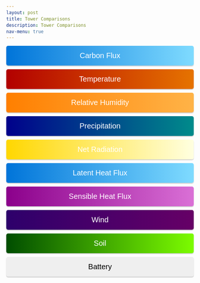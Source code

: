```yaml
---
layout: post
title: Tower Comparisons
description: Tower Comparisons
nav-menu: true 
---
```

 
  <script>
  window.onload = function() {
    var coll = document.getElementsByClassName("collapsible");
    var i;
    
    for (i = 0; i < coll.length; i++) {
      coll[i].addEventListener("click", function() {
        this.classList.toggle("active");
        var content = this.nextElementSibling;
        if (content.style.display === "block") {
          content.style.display = "none";
        } else {
          content.style.display = "block";
        }
      });
    }
  }
</script> 
  
  <script>
  function imgError(image) {
    image.onerror = "";
    image.outerHTML = '<img src="../../images/cat_attempt.png" alt="Cat 404" style="width: 200px; display: block; margin: auto;"><div>Sorry, not available! This means we don\'t have data for today yet, or the values are all NA!</div>';
    return true;
  }
</script>
  
  <style>
  .collapsible {
    text-align: center;
    padding: 15px;
    border: none;
    font-size: 20px;
    cursor: pointer;
    transition: background-color 0.5s, color 0.5s, border-color 0.5s;
    width: 100%;
    display: block;
    margin: 0 auto;
    margin-bottom: 10px;
    line-height: normal;
    border-radius: 5px; /* Rounded corners */
      box-shadow: 0px 2px 2px rgba(0, 0, 0, 0.2); /* Shadow for 3D effect */
  }

    .flex-container {
  display: flex;
  flex-wrap: nowrap;
  justify-content: space-between;
  align-items: flex-start;
}

.flex-item {
  flex: 1;
  margin: 10px;
  text-align: center;
}

.vertical-divider {
  width: 2px;
  background-color: darkgrey;
  height: 100%;
  margin: 0 10px;
}



.collapsible.relativehum {
  background: linear-gradient(to right, #FF7F00, #FFB347);
  color: white;
}

.collapsible.precip {
  background: linear-gradient(to right, #00008b, #008b8b);
  color: white;
}

.collapsible.radiation {
  background: linear-gradient(to right, #FFD700, #FFFFE0);
  color: white;
}

.collapsible.temperature {
  background: linear-gradient(to right, #b20000, #e67300); /* Darker gradient background */
                              color: white;
}


.collapsible.soil {
  background: linear-gradient(to right, #004d00, #7cfc00); /* Darker gradient background */
                              color: white;
}

.collapsible.wind {
  background: linear-gradient(to right, #2d006b, #660066); /* Darker gradient background */
                              color: white;
}
.collapsible.carbonflux {
  background: linear-gradient(to right, #0074D9, #7FDBFF); /* Gradient background from blue to light blue */
  color: white;
}


.collapsible.sensible {
  background: linear-gradient(to right, #8B008B, #DA70D6); /* Gradient background from dark purple to light purple */
  color: white;
}

.collapsible.latent {
  background: linear-gradient(to right, #0074D9, #7FDBFF); /* Gradient background from dark blue to light blue */
  color: white;
}







.content {
  display: none;
  margin: auto;
  width: 95%;
}

.collapsibleContainer {
  text-align: center;
}

.flex-container {
  display: flex;
  flex-wrap: wrap;
  justify-content: space-around;
}

.flex-container > div {
  width: 24%;
  text-align: center;
  margin-bottom: 20px;
}

.flex-container img {
  max-width: 100%;
  height: auto;
}

.flex-container img:hover {
  transform: scale(1.5);
}

.flex-container a {
  text-decoration: none;  /* Removes underline from anchor tags */
}

.flex-container a:hover {
  text-decoration: none;  /* Removes underline from anchor tags even on hover */
}
</style>

  <!-- This is an HTML comment, it won't appear on the page -->
<!-- Start site objects and things here: -->


<!-- Start Carbon Flux section: -->
<div class="collapsibleContainer">
<button class="collapsible carbonflux">Carbon Flux</button>
<div class="content">

<!-- Start CO2_li_wpl_H_li: -->
<h2>Carbon Flux (CO2_li_wpl_H_li)</h2>

<div class="flex-container">

  <!-- Fluxtower 1_2 Plots -->
  <div>
    <h4>Flux Towers 1 & 2 - Yesterday</h4>
    <a href="fluxtower1_2/daily_plots/fluxtower1_2_CO2_li_wpl_H_li_yesterday.png" target="_blank">
      <img src="fluxtower1_2/daily_plots/fluxtower1_2_CO2_li_wpl_H_li_yesterday.png" alt="Fluxtower1_2 - CO2_li_wpl_H_li yesterday" onerror="imgError(this);">
    </a>
  </div>

  <div>
    <h4>Flux Towers 1 & 2 - Today</h4>
    <a href="fluxtower1_2/daily_plots/fluxtower1_2_CO2_li_wpl_H_li_today.png" target="_blank">
      <img src="fluxtower1_2/daily_plots/fluxtower1_2_CO2_li_wpl_H_li_today.png" alt="Fluxtower1_2 - CO2_li_wpl_H_li today" onerror="imgError(this);">
    </a>
  </div>

  <div style="width: 2px; background-color: darkgrey; height: 100%; margin: 0 10px;"></div>
  
  <div class="vertical-divider"></div>
  <!-- Fluxtower 3_4 Plots -->
  <div>
    <h4>Flux Towers 3 & 4 - Yesterday</h4>
    <a href="fluxtower3_4/daily_plots/fluxtower3_4_CO2_li_wpl_H_li_yesterday.png" target="_blank">
      <img src="fluxtower3_4/daily_plots/fluxtower3_4_CO2_li_wpl_H_li_yesterday.png" alt="Fluxtower3_4 - CO2_li_wpl_H_li yesterday" onerror="imgError(this);">
    </a>
  </div>

  <div>
    <h4>Flux Towers 3 & 4 - Today</h4>
    <a href="fluxtower3_4/daily_plots/fluxtower3_4_CO2_li_wpl_H_li_today.png" target="_blank">
      <img src="fluxtower3_4/daily_plots/fluxtower3_4_CO2_li_wpl_H_li_today.png" alt="Fluxtower3_4 - CO2_li_wpl_H_li today" onerror="imgError(this);">
    </a>
  </div>

</div>

<!-- end CO2_li_wpl_H_li: -->
            

</div> <!-- This is the closing tag for content div under Carbon Flux -->
</div> <!-- This is the closing tag for collapsibleContainer div under Carbon Flux -->
<!-- END Carbon Flux section: -->



<!-- Start Temperature section: -->
<div class="collapsibleContainer">
<button class="collapsible temperature">Temperature</button>
<div class="content">

<!-- Start T_tmpr_rh_mean: -->
<h2>Air Temperature (T_tmpr_rh_mean)</h2>

<div class="flex-container">

  <!-- Fluxtower 1_2 Plots -->
  <div>
    <h4>Flux Towers 1 & 2 - Yesterday</h4>
    <a href="fluxtower1_2/daily_plots/fluxtower1_2_T_tmpr_rh_mean_yesterday.png" target="_blank">
      <img src="fluxtower1_2/daily_plots/fluxtower1_2_T_tmpr_rh_mean_yesterday.png" alt="Fluxtower1_2 - T_tmpr_rh_mean yesterday" onerror="imgError(this);">
    </a>
  </div>

  <div>
    <h4>Flux Towers 1 & 2 - Today</h4>
    <a href="fluxtower1_2/daily_plots/fluxtower1_2_T_tmpr_rh_mean_today.png" target="_blank">
      <img src="fluxtower1_2/daily_plots/fluxtower1_2_T_tmpr_rh_mean_today.png" alt="Fluxtower1_2 - T_tmpr_rh_mean today" onerror="imgError(this);">
    </a>
  </div>

  <div style="width: 2px; background-color: darkgrey; height: 100%; margin: 0 10px;"></div>

  <!-- Fluxtower 3_4 Plots -->
  <div>
    <h4>Flux Towers 3 & 4 - Yesterday</h4>
    <a href="fluxtower3_4/daily_plots/fluxtower3_4_T_tmpr_rh_mean_yesterday.png" target="_blank">
      <img src="fluxtower3_4/daily_plots/fluxtower3_4_T_tmpr_rh_mean_yesterday.png" alt="Fluxtower3_4 - T_tmpr_rh_mean yesterday" onerror="imgError(this);">
    </a>
  </div>

  <div>
    <h4>Flux Towers 3 & 4 - Today</h4>
    <a href="fluxtower3_4/daily_plots/fluxtower3_4_T_tmpr_rh_mean_today.png" target="_blank">
      <img src="fluxtower3_4/daily_plots/fluxtower3_4_T_tmpr_rh_mean_today.png" alt="Fluxtower3_4 - T_tmpr_rh_mean today" onerror="imgError(this);">
    </a>
  </div>

</div>

<!-- end T_tmpr_rh_mean: -->
            
<!-- Start Ts_Avg: -->
<h2>Average Ts (Ts_Avg)</h2>

<div class="flex-container">

  <!-- Fluxtower 1_2 Plots -->
  <div>
    <h4>Flux Towers 1 & 2 - Yesterday</h4>
    <a href="fluxtower1_2/daily_plots/fluxtower1_2_Ts_Avg_yesterday.png" target="_blank">
      <img src="fluxtower1_2/daily_plots/fluxtower1_2_Ts_Avg_yesterday.png" alt="Fluxtower1_2 - Ts_Avg yesterday" onerror="imgError(this);">
    </a>
  </div>

  <div>
    <h4>Flux Towers 1 & 2 - Today</h4>
    <a href="fluxtower1_2/daily_plots/fluxtower1_2_Ts_Avg_today.png" target="_blank">
      <img src="fluxtower1_2/daily_plots/fluxtower1_2_Ts_Avg_today.png" alt="Fluxtower1_2 - Ts_Avg today" onerror="imgError(this);">
    </a>
  </div>

  <div style="width: 2px; background-color: darkgrey; height: 100%; margin: 0 10px;"></div>

  <!-- Fluxtower 3_4 Plots -->
  <div>
    <h4>Flux Towers 3 & 4 - Yesterday</h4>
    <a href="fluxtower3_4/daily_plots/fluxtower3_4_Ts_Avg_yesterday.png" target="_blank">
      <img src="fluxtower3_4/daily_plots/fluxtower3_4_Ts_Avg_yesterday.png" alt="Fluxtower3_4 - Ts_Avg yesterday" onerror="imgError(this);">
    </a>
  </div>

  <div>
    <h4>Flux Towers 3 & 4 - Today</h4>
    <a href="fluxtower3_4/daily_plots/fluxtower3_4_Ts_Avg_today.png" target="_blank">
      <img src="fluxtower3_4/daily_plots/fluxtower3_4_Ts_Avg_today.png" alt="Fluxtower3_4 - Ts_Avg today" onerror="imgError(this);">
    </a>
  </div>

</div>

<!-- end Ts_Avg: -->

</div> <!-- This is the closing tag for content div under Temperature -->
</div> <!-- This is the closing tag for collapsibleContainer div under Temperature -->
<!-- END Temperature section: -->







<!-- Start Relative Humidity section: -->
<div class="collapsibleContainer">
<button class="collapsible relativehum">Relative Humidity</button>
<div class="content">

<!-- Start RH_tmpr_rh_mean: -->
<h2>Relative Humidity (RH_tmpr_rh_mean)</h2>

<div class="flex-container">

  <!-- Fluxtower 1_2 Plots -->
  <div>
    <h4>Flux Towers 1 & 2 - Yesterday</h4>
    <a href="fluxtower1_2/daily_plots/fluxtower1_2_RH_tmpr_rh_mean_yesterday.png" target="_blank">
      <img src="fluxtower1_2/daily_plots/fluxtower1_2_RH_tmpr_rh_mean_yesterday.png" alt="Fluxtower1_2 - RH_tmpr_rh_mean yesterday" onerror="imgError(this);">
    </a>
  </div>

  <div>
    <h4>Flux Towers 1 & 2 - Today</h4>
    <a href="fluxtower1_2/daily_plots/fluxtower1_2_RH_tmpr_rh_mean_today.png" target="_blank">
      <img src="fluxtower1_2/daily_plots/fluxtower1_2_RH_tmpr_rh_mean_today.png" alt="Fluxtower1_2 - RH_tmpr_rh_mean today" onerror="imgError(this);">
    </a>
  </div>

  <div style="width: 2px; background-color: darkgrey; height: 100%; margin: 0 10px;"></div>

  <!-- Fluxtower 3_4 Plots -->
  <div>
    <h4>Flux Towers 3 & 4 - Yesterday</h4>
    <a href="fluxtower3_4/daily_plots/fluxtower3_4_RH_tmpr_rh_mean_yesterday.png" target="_blank">
      <img src="fluxtower3_4/daily_plots/fluxtower3_4_RH_tmpr_rh_mean_yesterday.png" alt="Fluxtower3_4 - RH_tmpr_rh_mean yesterday" onerror="imgError(this);">
    </a>
  </div>

  <div>
    <h4>Flux Towers 3 & 4 - Today</h4>
    <a href="fluxtower3_4/daily_plots/fluxtower3_4_RH_tmpr_rh_mean_today.png" target="_blank">
      <img src="fluxtower3_4/daily_plots/fluxtower3_4_RH_tmpr_rh_mean_today.png" alt="Fluxtower3_4 - RH_tmpr_rh_mean today" onerror="imgError(this);">
    </a>
  </div>

</div>

<!-- end RH_tmpr_rh_mean: -->
            

</div> <!-- This is the closing tag for content div under Relative Humidity -->
</div> <!-- This is the closing tag for collapsibleContainer div under Relative Humidity -->
<!-- END Relative Humidity section: -->




<!-- Start Precipitation section: -->
<div class="collapsibleContainer">
<button class="collapsible precip">Precipitation</button>
<div class="content">

<!-- Start precip_Tot: -->
<h2>Precipitation (precip_Tot)</h2>

<div class="flex-container">

  <!-- Fluxtower 1_2 Plots -->
  <div>
    <h4>Flux Towers 1 & 2 - Yesterday</h4>
    <a href="fluxtower1_2/daily_plots/fluxtower1_2_precip_Tot_yesterday.png" target="_blank">
      <img src="fluxtower1_2/daily_plots/fluxtower1_2_precip_Tot_yesterday.png" alt="Fluxtower1_2 - precip_Tot yesterday" onerror="imgError(this);">
    </a>
  </div>

  <div>
    <h4>Flux Towers 1 & 2 - Today</h4>
    <a href="fluxtower1_2/daily_plots/fluxtower1_2_precip_Tot_today.png" target="_blank">
      <img src="fluxtower1_2/daily_plots/fluxtower1_2_precip_Tot_today.png" alt="Fluxtower1_2 - precip_Tot today" onerror="imgError(this);">
    </a>
  </div>

  <div style="width: 2px; background-color: darkgrey; height: 100%; margin: 0 10px;"></div>

  <!-- Fluxtower 3_4 Plots -->
  <div>
    <h4>Flux Towers 3 & 4 - Yesterday</h4>
    <a href="fluxtower3_4/daily_plots/fluxtower3_4_precip_Tot_yesterday.png" target="_blank">
      <img src="fluxtower3_4/daily_plots/fluxtower3_4_precip_Tot_yesterday.png" alt="Fluxtower3_4 - precip_Tot yesterday" onerror="imgError(this);">
    </a>
  </div>

  <div>
    <h4>Flux Towers 3 & 4 - Today</h4>
    <a href="fluxtower3_4/daily_plots/fluxtower3_4_precip_Tot_today.png" target="_blank">
      <img src="fluxtower3_4/daily_plots/fluxtower3_4_precip_Tot_today.png" alt="Fluxtower3_4 - precip_Tot today" onerror="imgError(this);">
    </a>
  </div>

</div>

<!-- end precip_Tot: -->
            

</div> <!-- This is the closing tag for content div under Precipitation -->
</div> <!-- This is the closing tag for collapsibleContainer div under Precipitation -->
<!-- END Precipitation section: -->
 
 
 
<!-- Start Net Radiation section: -->
<div class="collapsibleContainer">
<button class="collapsible radiation">Net Radiation</button>
<div class="content">

<!-- Start albedo_Avg: -->
<h2>Average Albedo (albedo_Avg)</h2>

<div class="flex-container">

  <!-- Fluxtower 1_2 Plots -->
  <div>
    <h4>Flux Towers 1 & 2 - Yesterday</h4>
    <a href="fluxtower1_2/daily_plots/fluxtower1_2_albedo_Avg_yesterday.png" target="_blank">
      <img src="fluxtower1_2/daily_plots/fluxtower1_2_albedo_Avg_yesterday.png" alt="Fluxtower1_2 - albedo_Avg yesterday" onerror="imgError(this);">
    </a>
  </div>

  <div>
    <h4>Flux Towers 1 & 2 - Today</h4>
    <a href="fluxtower1_2/daily_plots/fluxtower1_2_albedo_Avg_today.png" target="_blank">
      <img src="fluxtower1_2/daily_plots/fluxtower1_2_albedo_Avg_today.png" alt="Fluxtower1_2 - albedo_Avg today" onerror="imgError(this);">
    </a>
  </div>

  <div style="width: 2px; background-color: darkgrey; height: 100%; margin: 0 10px;"></div>

  <!-- Fluxtower 3_4 Plots -->
  <div>
    <h4>Flux Towers 3 & 4 - Yesterday</h4>
    <a href="fluxtower3_4/daily_plots/fluxtower3_4_albedo_Avg_yesterday.png" target="_blank">
      <img src="fluxtower3_4/daily_plots/fluxtower3_4_albedo_Avg_yesterday.png" alt="Fluxtower3_4 - albedo_Avg yesterday" onerror="imgError(this);">
    </a>
  </div>

  <div>
    <h4>Flux Towers 3 & 4 - Today</h4>
    <a href="fluxtower3_4/daily_plots/fluxtower3_4_albedo_Avg_today.png" target="_blank">
      <img src="fluxtower3_4/daily_plots/fluxtower3_4_albedo_Avg_today.png" alt="Fluxtower3_4 - albedo_Avg today" onerror="imgError(this);">
    </a>
  </div>

</div>

<!-- end albedo_Avg: -->


<!-- Start Rn_Avg: -->
<h2>Average Net Radiation (Rn_Avg)</h2>

<div class="flex-container">

  <!-- Fluxtower 1_2 Plots -->
  <div>
    <h4>Flux Towers 1 & 2 - Yesterday</h4>
    <a href="fluxtower1_2/daily_plots/fluxtower1_2_Rn_Avg_yesterday.png" target="_blank">
      <img src="fluxtower1_2/daily_plots/fluxtower1_2_Rn_Avg_yesterday.png" alt="Fluxtower1_2 - Rn_Avg yesterday" onerror="imgError(this);">
    </a>
  </div>

  <div>
    <h4>Flux Towers 1 & 2 - Today</h4>
    <a href="fluxtower1_2/daily_plots/fluxtower1_2_Rn_Avg_today.png" target="_blank">
      <img src="fluxtower1_2/daily_plots/fluxtower1_2_Rn_Avg_today.png" alt="Fluxtower1_2 - Rn_Avg today" onerror="imgError(this);">
    </a>
  </div>

  <div style="width: 2px; background-color: darkgrey; height: 100%; margin: 0 10px;"></div>

  <!-- Fluxtower 3_4 Plots -->
  <div>
    <h4>Flux Towers 3 & 4 - Yesterday</h4>
    <a href="fluxtower3_4/daily_plots/fluxtower3_4_Rn_Avg_yesterday.png" target="_blank">
      <img src="fluxtower3_4/daily_plots/fluxtower3_4_Rn_Avg_yesterday.png" alt="Fluxtower3_4 - Rn_Avg yesterday" onerror="imgError(this);">
    </a>
  </div>

  <div>
    <h4>Flux Towers 3 & 4 - Today</h4>
    <a href="fluxtower3_4/daily_plots/fluxtower3_4_Rn_Avg_today.png" target="_blank">
      <img src="fluxtower3_4/daily_plots/fluxtower3_4_Rn_Avg_today.png" alt="Fluxtower3_4 - Rn_Avg today" onerror="imgError(this);">
    </a>
  </div>

</div>

<!-- end Rn_Avg: -->



<!-- Start par_Avg: -->
<h2>Average PAR (par_Avg)</h2>

<div class="flex-container">

  <!-- Fluxtower 1_2 Plots -->
  <div>
    <h4>Flux Towers 1 & 2 - Yesterday</h4>
    <a href="fluxtower1_2/daily_plots/fluxtower1_2_par_Avg_yesterday.png" target="_blank">
      <img src="fluxtower1_2/daily_plots/fluxtower1_2_par_Avg_yesterday.png" alt="Fluxtower1_2 - par_Avg yesterday" onerror="imgError(this);">
    </a>
  </div>

  <div>
    <h4>Flux Towers 1 & 2 - Today</h4>
    <a href="fluxtower1_2/daily_plots/fluxtower1_2_par_Avg_today.png" target="_blank">
      <img src="fluxtower1_2/daily_plots/fluxtower1_2_par_Avg_today.png" alt="Fluxtower1_2 - par_Avg today" onerror="imgError(this);">
    </a>
  </div>

  <div style="width: 2px; background-color: darkgrey; height: 100%; margin: 0 10px;"></div>

  <!-- Fluxtower 3_4 Plots -->
  <div>
    <h4>Flux Towers 3 & 4 - Yesterday</h4>
    <a href="fluxtower3_4/daily_plots/fluxtower3_4_par_Avg_yesterday.png" target="_blank">
      <img src="fluxtower3_4/daily_plots/fluxtower3_4_par_Avg_yesterday.png" alt="Fluxtower3_4 - par_Avg yesterday" onerror="imgError(this);">
    </a>
  </div>

  <div>
    <h4>Flux Towers 3 & 4 - Today</h4>
    <a href="fluxtower3_4/daily_plots/fluxtower3_4_par_Avg_today.png" target="_blank">
      <img src="fluxtower3_4/daily_plots/fluxtower3_4_par_Avg_today.png" alt="Fluxtower3_4 - par_Avg today" onerror="imgError(this);">
    </a>
  </div>

</div>

<!-- end par_Avg: -->


<!-- Start Rl_incoming_Avg: -->
<h2>Average Incoming Rl (Rl_incoming_Avg)</h2>

<div class="flex-container">

  <!-- Fluxtower 1_2 Plots -->
  <div>
    <h4>Flux Towers 1 & 2 - Yesterday</h4>
    <a href="fluxtower1_2/daily_plots/fluxtower1_2_Rl_incoming_Avg_yesterday.png" target="_blank">
      <img src="fluxtower1_2/daily_plots/fluxtower1_2_Rl_incoming_Avg_yesterday.png" alt="Fluxtower1_2 - Rl_incoming_Avg yesterday" onerror="imgError(this);">
    </a>
  </div>

  <div>
    <h4>Flux Towers 1 & 2 - Today</h4>
    <a href="fluxtower1_2/daily_plots/fluxtower1_2_Rl_incoming_Avg_today.png" target="_blank">
      <img src="fluxtower1_2/daily_plots/fluxtower1_2_Rl_incoming_Avg_today.png" alt="Fluxtower1_2 - Rl_incoming_Avg today" onerror="imgError(this);">
    </a>
  </div>

  <div style="width: 2px; background-color: darkgrey; height: 100%; margin: 0 10px;"></div>

  <!-- Fluxtower 3_4 Plots -->
  <div>
    <h4>Flux Towers 3 & 4 - Yesterday</h4>
    <a href="fluxtower3_4/daily_plots/fluxtower3_4_Rl_incoming_Avg_yesterday.png" target="_blank">
      <img src="fluxtower3_4/daily_plots/fluxtower3_4_Rl_incoming_Avg_yesterday.png" alt="Fluxtower3_4 - Rl_incoming_Avg yesterday" onerror="imgError(this);">
    </a>
  </div>

  <div>
    <h4>Flux Towers 3 & 4 - Today</h4>
    <a href="fluxtower3_4/daily_plots/fluxtower3_4_Rl_incoming_Avg_today.png" target="_blank">
      <img src="fluxtower3_4/daily_plots/fluxtower3_4_Rl_incoming_Avg_today.png" alt="Fluxtower3_4 - Rl_incoming_Avg today" onerror="imgError(this);">
    </a>
  </div>

</div>

<!-- end Rl_incoming_Avg: -->
            



<!-- Start Rl_outgoing_Avg: -->
<h2>Average Outgoing Rl (Rl_outgoing_Avg)</h2>

<div class="flex-container">

  <!-- Fluxtower 1_2 Plots -->
  <div>
    <h4>Flux Towers 1 & 2 - Yesterday</h4>
    <a href="fluxtower1_2/daily_plots/fluxtower1_2_Rl_outgoing_Avg_yesterday.png" target="_blank">
      <img src="fluxtower1_2/daily_plots/fluxtower1_2_Rl_outgoing_Avg_yesterday.png" alt="Fluxtower1_2 - Rl_outgoing_Avg yesterday" onerror="imgError(this);">
    </a>
  </div>

  <div>
    <h4>Flux Towers 1 & 2 - Today</h4>
    <a href="fluxtower1_2/daily_plots/fluxtower1_2_Rl_outgoing_Avg_today.png" target="_blank">
      <img src="fluxtower1_2/daily_plots/fluxtower1_2_Rl_outgoing_Avg_today.png" alt="Fluxtower1_2 - Rl_outgoing_Avg today" onerror="imgError(this);">
    </a>
  </div>

  <div style="width: 2px; background-color: darkgrey; height: 100%; margin: 0 10px;"></div>

  <!-- Fluxtower 3_4 Plots -->
  <div>
    <h4>Flux Towers 3 & 4 - Yesterday</h4>
    <a href="fluxtower3_4/daily_plots/fluxtower3_4_Rl_outgoing_Avg_yesterday.png" target="_blank">
      <img src="fluxtower3_4/daily_plots/fluxtower3_4_Rl_outgoing_Avg_yesterday.png" alt="Fluxtower3_4 - Rl_outgoing_Avg yesterday" onerror="imgError(this);">
    </a>
  </div>

  <div>
    <h4>Flux Towers 3 & 4 - Today</h4>
    <a href="fluxtower3_4/daily_plots/fluxtower3_4_Rl_outgoing_Avg_today.png" target="_blank">
      <img src="fluxtower3_4/daily_plots/fluxtower3_4_Rl_outgoing_Avg_today.png" alt="Fluxtower3_4 - Rl_outgoing_Avg today" onerror="imgError(this);">
    </a>
  </div>

</div>

<!-- end Rl_outgoing_Avg: -->


<!-- Start Rs_incoming_Avg: -->
<h2>Average Incoming Rs (Rs_incoming_Avg)</h2>

<div class="flex-container">

  <!-- Fluxtower 1_2 Plots -->
  <div>
    <h4>Flux Towers 1 & 2 - Yesterday</h4>
    <a href="fluxtower1_2/daily_plots/fluxtower1_2_Rs_incoming_Avg_yesterday.png" target="_blank">
      <img src="fluxtower1_2/daily_plots/fluxtower1_2_Rs_incoming_Avg_yesterday.png" alt="Fluxtower1_2 - Rs_incoming_Avg yesterday" onerror="imgError(this);">
    </a>
  </div>

  <div>
    <h4>Flux Towers 1 & 2 - Today</h4>
    <a href="fluxtower1_2/daily_plots/fluxtower1_2_Rs_incoming_Avg_today.png" target="_blank">
      <img src="fluxtower1_2/daily_plots/fluxtower1_2_Rs_incoming_Avg_today.png" alt="Fluxtower1_2 - Rs_incoming_Avg today" onerror="imgError(this);">
    </a>
  </div>

  <div style="width: 2px; background-color: darkgrey; height: 100%; margin: 0 10px;"></div>

  <!-- Fluxtower 3_4 Plots -->
  <div>
    <h4>Flux Towers 3 & 4 - Yesterday</h4>
    <a href="fluxtower3_4/daily_plots/fluxtower3_4_Rs_incoming_Avg_yesterday.png" target="_blank">
      <img src="fluxtower3_4/daily_plots/fluxtower3_4_Rs_incoming_Avg_yesterday.png" alt="Fluxtower3_4 - Rs_incoming_Avg yesterday" onerror="imgError(this);">
    </a>
  </div>

  <div>
    <h4>Flux Towers 3 & 4 - Today</h4>
    <a href="fluxtower3_4/daily_plots/fluxtower3_4_Rs_incoming_Avg_today.png" target="_blank">
      <img src="fluxtower3_4/daily_plots/fluxtower3_4_Rs_incoming_Avg_today.png" alt="Fluxtower3_4 - Rs_incoming_Avg today" onerror="imgError(this);">
    </a>
  </div>

</div>

<!-- end Rs_incoming_Avg: -->


<!-- Start Rs_outgoing_Avg: -->
<h2>Average Outgoing Rs (Rs_outgoing_Avg)</h2>

<div class="flex-container">

  <!-- Fluxtower 1_2 Plots -->
  <div>
    <h4>Flux Towers 1 & 2 - Yesterday</h4>
    <a href="fluxtower1_2/daily_plots/fluxtower1_2_Rs_outgoing_Avg_yesterday.png" target="_blank">
      <img src="fluxtower1_2/daily_plots/fluxtower1_2_Rs_outgoing_Avg_yesterday.png" alt="Fluxtower1_2 - Rs_outgoing_Avg yesterday" onerror="imgError(this);">
    </a>
  </div>

  <div>
    <h4>Flux Towers 1 & 2 - Today</h4>
    <a href="fluxtower1_2/daily_plots/fluxtower1_2_Rs_outgoing_Avg_today.png" target="_blank">
      <img src="fluxtower1_2/daily_plots/fluxtower1_2_Rs_outgoing_Avg_today.png" alt="Fluxtower1_2 - Rs_outgoing_Avg today" onerror="imgError(this);">
    </a>
  </div>

  <div style="width: 2px; background-color: darkgrey; height: 100%; margin: 0 10px;"></div>

  <!-- Fluxtower 3_4 Plots -->
  <div>
    <h4>Flux Towers 3 & 4 - Yesterday</h4>
    <a href="fluxtower3_4/daily_plots/fluxtower3_4_Rs_outgoing_Avg_yesterday.png" target="_blank">
      <img src="fluxtower3_4/daily_plots/fluxtower3_4_Rs_outgoing_Avg_yesterday.png" alt="Fluxtower3_4 - Rs_outgoing_Avg yesterday" onerror="imgError(this);">
    </a>
  </div>

  <div>
    <h4>Flux Towers 3 & 4 - Today</h4>
    <a href="fluxtower3_4/daily_plots/fluxtower3_4_Rs_outgoing_Avg_today.png" target="_blank">
      <img src="fluxtower3_4/daily_plots/fluxtower3_4_Rs_outgoing_Avg_today.png" alt="Fluxtower3_4 - Rs_outgoing_Avg today" onerror="imgError(this);">
    </a>
  </div>

</div>

<!-- end Rs_outgoing_Avg: -->
            
            

</div> <!-- This is the closing tag for content div under Net Radiation -->
</div> <!-- This is the closing tag for collapsibleContainer div under Net Radiation -->
<!-- END Net Radiation section: -->


<!-- Start Latent Heat Flux section: -->
<div class="collapsibleContainer">
<button class="collapsible latent">Latent Heat Flux</button>
<div class="content">

<!-- Start LE_li_irga: -->
<h2>Latent Heat Flux (LE_li_irga)</h2>

<div class="flex-container">

  <!-- Fluxtower 1_2 Plots -->
  <div>
    <h4>Flux Towers 1 & 2 - Yesterday</h4>
    <a href="fluxtower1_2/daily_plots/fluxtower1_2_LE_li_irga_yesterday.png" target="_blank">
      <img src="fluxtower1_2/daily_plots/fluxtower1_2_LE_li_irga_yesterday.png" alt="Fluxtower1_2 - LE_li_irga yesterday" onerror="imgError(this);">
    </a>
  </div>

  <div>
    <h4>Flux Towers 1 & 2 - Today</h4>
    <a href="fluxtower1_2/daily_plots/fluxtower1_2_LE_li_irga_today.png" target="_blank">
      <img src="fluxtower1_2/daily_plots/fluxtower1_2_LE_li_irga_today.png" alt="Fluxtower1_2 - LE_li_irga today" onerror="imgError(this);">
    </a>
  </div>

  <div style="width: 2px; background-color: darkgrey; height: 100%; margin: 0 10px;"></div>

  <!-- Fluxtower 3_4 Plots -->
  <div>
    <h4>Flux Towers 3 & 4 - Yesterday</h4>
    <a href="fluxtower3_4/daily_plots/fluxtower3_4_LE_li_irga_yesterday.png" target="_blank">
      <img src="fluxtower3_4/daily_plots/fluxtower3_4_LE_li_irga_yesterday.png" alt="Fluxtower3_4 - LE_li_irga yesterday" onerror="imgError(this);">
    </a>
  </div>

  <div>
    <h4>Flux Towers 3 & 4 - Today</h4>
    <a href="fluxtower3_4/daily_plots/fluxtower3_4_LE_li_irga_today.png" target="_blank">
      <img src="fluxtower3_4/daily_plots/fluxtower3_4_LE_li_irga_today.png" alt="Fluxtower3_4 - LE_li_irga today" onerror="imgError(this);">
    </a>
  </div>

</div>

<!-- end LE_li_irga: -->

<!-- Start LE_li_wpl: -->
<h2>Latent Heat Flux (LE_li_wpl)</h2>

<div class="flex-container">

  <!-- Fluxtower 1_2 Plots -->
  <div>
    <h4>Flux Towers 1 & 2 - Yesterday</h4>
    <a href="fluxtower1_2/daily_plots/fluxtower1_2_LE_li_wpl_yesterday.png" target="_blank">
      <img src="fluxtower1_2/daily_plots/fluxtower1_2_LE_li_wpl_yesterday.png" alt="Fluxtower1_2 - LE_li_wpl yesterday" onerror="imgError(this);">
    </a>
  </div>

  <div>
    <h4>Flux Towers 1 & 2 - Today</h4>
    <a href="fluxtower1_2/daily_plots/fluxtower1_2_LE_li_wpl_today.png" target="_blank">
      <img src="fluxtower1_2/daily_plots/fluxtower1_2_LE_li_wpl_today.png" alt="Fluxtower1_2 - LE_li_wpl today" onerror="imgError(this);">
    </a>
  </div>

  <div style="width: 2px; background-color: darkgrey; height: 100%; margin: 0 10px;"></div>

  <!-- Fluxtower 3_4 Plots -->
  <div>
    <h4>Flux Towers 3 & 4 - Yesterday</h4>
    <a href="fluxtower3_4/daily_plots/fluxtower3_4_LE_li_wpl_yesterday.png" target="_blank">
      <img src="fluxtower3_4/daily_plots/fluxtower3_4_LE_li_wpl_yesterday.png" alt="Fluxtower3_4 - LE_li_wpl yesterday" onerror="imgError(this);">
    </a>
  </div>

  <div>
    <h4>Flux Towers 3 & 4 - Today</h4>
    <a href="fluxtower3_4/daily_plots/fluxtower3_4_LE_li_wpl_today.png" target="_blank">
      <img src="fluxtower3_4/daily_plots/fluxtower3_4_LE_li_wpl_today.png" alt="Fluxtower3_4 - LE_li_wpl today" onerror="imgError(this);">
    </a>
  </div>

</div>

<!-- end LE_li_wpl: -->
            
            

</div> <!-- This is the closing tag for content div under Latent Heat Flux -->
</div> <!-- This is the closing tag for collapsibleContainer div under Latent Heat Flux -->
<!-- END Latent Heat Flux section: -->
 
 
 <!-- Sensible Heat Flux Flux section: -->
<div class="collapsibleContainer">
<button class="collapsible sensible">Sensible Heat Flux</button>
<div class="content">

<!-- Start Hs: -->
<h2>Hs (Hs)</h2>

<div class="flex-container">

  <!-- Fluxtower 1_2 Plots -->
  <div>
    <h4>Flux Towers 1 & 2 - Yesterday</h4>
    <a href="fluxtower1_2/daily_plots/fluxtower1_2_Hs_yesterday.png" target="_blank">
      <img src="fluxtower1_2/daily_plots/fluxtower1_2_Hs_yesterday.png" alt="Fluxtower1_2 - Hs yesterday" onerror="imgError(this);">
    </a>
  </div>

  <div>
    <h4>Flux Towers 1 & 2 - Today</h4>
    <a href="fluxtower1_2/daily_plots/fluxtower1_2_Hs_today.png" target="_blank">
      <img src="fluxtower1_2/daily_plots/fluxtower1_2_Hs_today.png" alt="Fluxtower1_2 - Hs today" onerror="imgError(this);">
    </a>
  </div>

  <div style="width: 2px; background-color: darkgrey; height: 100%; margin: 0 10px;"></div>

  <!-- Fluxtower 3_4 Plots -->
  <div>
    <h4>Flux Towers 3 & 4 - Yesterday</h4>
    <a href="fluxtower3_4/daily_plots/fluxtower3_4_Hs_yesterday.png" target="_blank">
      <img src="fluxtower3_4/daily_plots/fluxtower3_4_Hs_yesterday.png" alt="Fluxtower3_4 - Hs yesterday" onerror="imgError(this);">
    </a>
  </div>

  <div>
    <h4>Flux Towers 3 & 4 - Today</h4>
    <a href="fluxtower3_4/daily_plots/fluxtower3_4_Hs_today.png" target="_blank">
      <img src="fluxtower3_4/daily_plots/fluxtower3_4_Hs_today.png" alt="Fluxtower3_4 - Hs today" onerror="imgError(this);">
    </a>
  </div>

</div>

<!-- end Hs: -->
            

</div> <!-- This is the closing tag for content div under Latent Heat Flux -->
</div> <!-- This is the closing tag for collapsibleContainer div under Latent Heat Flux -->
<!-- END sensible Flux section: -->



<!-- Wind section: -->
<div class="collapsibleContainer">
<button class="collapsible wind">Wind</button>
<div class="content">

<!-- Start u_star: -->
<h2>U* (u_star)</h2>

<div class="flex-container">

  <!-- Fluxtower 1_2 Plots -->
  <div>
    <h4>Flux Towers 1 & 2 - Yesterday</h4>
    <a href="fluxtower1_2/daily_plots/fluxtower1_2_u_star_yesterday.png" target="_blank">
      <img src="fluxtower1_2/daily_plots/fluxtower1_2_u_star_yesterday.png" alt="Fluxtower1_2 - u_star yesterday" onerror="imgError(this);">
    </a>
  </div>

  <div>
    <h4>Flux Towers 1 & 2 - Today</h4>
    <a href="fluxtower1_2/daily_plots/fluxtower1_2_u_star_today.png" target="_blank">
      <img src="fluxtower1_2/daily_plots/fluxtower1_2_u_star_today.png" alt="Fluxtower1_2 - u_star today" onerror="imgError(this);">
    </a>
  </div>

  <div style="width: 2px; background-color: darkgrey; height: 100%; margin: 0 10px;"></div>

  <!-- Fluxtower 3_4 Plots -->
  <div>
    <h4>Flux Towers 3 & 4 - Yesterday</h4>
    <a href="fluxtower3_4/daily_plots/fluxtower3_4_u_star_yesterday.png" target="_blank">
      <img src="fluxtower3_4/daily_plots/fluxtower3_4_u_star_yesterday.png" alt="Fluxtower3_4 - u_star yesterday" onerror="imgError(this);">
    </a>
  </div>

  <div>
    <h4>Flux Towers 3 & 4 - Today</h4>
    <a href="fluxtower3_4/daily_plots/fluxtower3_4_u_star_today.png" target="_blank">
      <img src="fluxtower3_4/daily_plots/fluxtower3_4_u_star_today.png" alt="Fluxtower3_4 - u_star today" onerror="imgError(this);">
    </a>
  </div>

</div>

<!-- end u_star: -->
            
<!-- Start wnd_spd: -->
<h2>Wind Speed (wnd_spd)</h2>

<div class="flex-container">

  <!-- Fluxtower 1_2 Plots -->
  <div>
    <h4>Flux Towers 1 & 2 - Yesterday</h4>
    <a href="fluxtower1_2/daily_plots/fluxtower1_2_wnd_spd_yesterday.png" target="_blank">
      <img src="fluxtower1_2/daily_plots/fluxtower1_2_wnd_spd_yesterday.png" alt="Fluxtower1_2 - wnd_spd yesterday" onerror="imgError(this);">
    </a>
  </div>

  <div>
    <h4>Flux Towers 1 & 2 - Today</h4>
    <a href="fluxtower1_2/daily_plots/fluxtower1_2_wnd_spd_today.png" target="_blank">
      <img src="fluxtower1_2/daily_plots/fluxtower1_2_wnd_spd_today.png" alt="Fluxtower1_2 - wnd_spd today" onerror="imgError(this);">
    </a>
  </div>

  <div style="width: 2px; background-color: darkgrey; height: 100%; margin: 0 10px;"></div>

  <!-- Fluxtower 3_4 Plots -->
  <div>
    <h4>Flux Towers 3 & 4 - Yesterday</h4>
    <a href="fluxtower3_4/daily_plots/fluxtower3_4_wnd_spd_yesterday.png" target="_blank">
      <img src="fluxtower3_4/daily_plots/fluxtower3_4_wnd_spd_yesterday.png" alt="Fluxtower3_4 - wnd_spd yesterday" onerror="imgError(this);">
    </a>
  </div>

  <div>
    <h4>Flux Towers 3 & 4 - Today</h4>
    <a href="fluxtower3_4/daily_plots/fluxtower3_4_wnd_spd_today.png" target="_blank">
      <img src="fluxtower3_4/daily_plots/fluxtower3_4_wnd_spd_today.png" alt="Fluxtower3_4 - wnd_spd today" onerror="imgError(this);">
    </a>
  </div>

</div>

<!-- end wnd_spd: -->

<!-- Start Uz_Avg: -->
<h2>Average Uz (Uz_Avg)</h2>

<div class="flex-container">

  <!-- Fluxtower 1_2 Plots -->
  <div>
    <h4>Flux Towers 1 & 2 - Yesterday</h4>
    <a href="fluxtower1_2/daily_plots/fluxtower1_2_Uz_Avg_yesterday.png" target="_blank">
      <img src="fluxtower1_2/daily_plots/fluxtower1_2_Uz_Avg_yesterday.png" alt="Fluxtower1_2 - Uz_Avg yesterday" onerror="imgError(this);">
    </a>
  </div>

  <div>
    <h4>Flux Towers 1 & 2 - Today</h4>
    <a href="fluxtower1_2/daily_plots/fluxtower1_2_Uz_Avg_today.png" target="_blank">
      <img src="fluxtower1_2/daily_plots/fluxtower1_2_Uz_Avg_today.png" alt="Fluxtower1_2 - Uz_Avg today" onerror="imgError(this);">
    </a>
  </div>

  <div style="width: 2px; background-color: darkgrey; height: 100%; margin: 0 10px;"></div>

  <!-- Fluxtower 3_4 Plots -->
  <div>
    <h4>Flux Towers 3 & 4 - Yesterday</h4>
    <a href="fluxtower3_4/daily_plots/fluxtower3_4_Uz_Avg_yesterday.png" target="_blank">
      <img src="fluxtower3_4/daily_plots/fluxtower3_4_Uz_Avg_yesterday.png" alt="Fluxtower3_4 - Uz_Avg yesterday" onerror="imgError(this);">
    </a>
  </div>

  <div>
    <h4>Flux Towers 3 & 4 - Today</h4>
    <a href="fluxtower3_4/daily_plots/fluxtower3_4_Uz_Avg_today.png" target="_blank">
      <img src="fluxtower3_4/daily_plots/fluxtower3_4_Uz_Avg_today.png" alt="Fluxtower3_4 - Uz_Avg today" onerror="imgError(this);">
    </a>
  </div>

</div>

<!-- end Uz_Avg: -->
            
            
<!-- Start Uz_stdev: -->
<h2>Uz Standard Deviation (Uz_stdev)</h2>

<div class="flex-container">

  <!-- Fluxtower 1_2 Plots -->
  <div>
    <h4>Flux Towers 1 & 2 - Yesterday</h4>
    <a href="fluxtower1_2/daily_plots/fluxtower1_2_Uz_stdev_yesterday.png" target="_blank">
      <img src="fluxtower1_2/daily_plots/fluxtower1_2_Uz_stdev_yesterday.png" alt="Fluxtower1_2 - Uz_stdev yesterday" onerror="imgError(this);">
    </a>
  </div>

  <div>
    <h4>Flux Towers 1 & 2 - Today</h4>
    <a href="fluxtower1_2/daily_plots/fluxtower1_2_Uz_stdev_today.png" target="_blank">
      <img src="fluxtower1_2/daily_plots/fluxtower1_2_Uz_stdev_today.png" alt="Fluxtower1_2 - Uz_stdev today" onerror="imgError(this);">
    </a>
  </div>

  <div style="width: 2px; background-color: darkgrey; height: 100%; margin: 0 10px;"></div>

  <!-- Fluxtower 3_4 Plots -->
  <div>
    <h4>Flux Towers 3 & 4 - Yesterday</h4>
    <a href="fluxtower3_4/daily_plots/fluxtower3_4_Uz_stdev_yesterday.png" target="_blank">
      <img src="fluxtower3_4/daily_plots/fluxtower3_4_Uz_stdev_yesterday.png" alt="Fluxtower3_4 - Uz_stdev yesterday" onerror="imgError(this);">
    </a>
  </div>

  <div>
    <h4>Flux Towers 3 & 4 - Today</h4>
    <a href="fluxtower3_4/daily_plots/fluxtower3_4_Uz_stdev_today.png" target="_blank">
      <img src="fluxtower3_4/daily_plots/fluxtower3_4_Uz_stdev_today.png" alt="Fluxtower3_4 - Uz_stdev today" onerror="imgError(this);">
    </a>
  </div>

</div>

<!-- end Uz_stdev: -->
            
            
            
            

</div> <!-- This is the closing tag for content div under Latent Heat Flux -->
</div> <!-- This is the closing tag for collapsibleContainer div under Latent Heat Flux -->
<!-- END Latent Heat Flux section: -->



<!-- Wind section: -->
<div class="collapsibleContainer">
<button class="collapsible soil">Soil</button>
<div class="content">

<!-- Start Soil Water Content Section-->
<h1>Soil Water Content</h1>
<!-- Start soil_water_Avg.1: -->
<h2>Soil Water Content, Level 1 (soil_water_Avg.1)</h2>

<div class="flex-container">

  <!-- Fluxtower 1_2 Plots -->
  <div>
    <h4>Flux Towers 1 & 2 - Yesterday</h4>
    <a href="fluxtower1_2/daily_plots/fluxtower1_2_soil_water_Avg.1_yesterday.png" target="_blank">
      <img src="fluxtower1_2/daily_plots/fluxtower1_2_soil_water_Avg.1_yesterday.png" alt="Fluxtower1_2 - soil_water_Avg.1 yesterday" onerror="imgError(this);">
    </a>
  </div>

  <div>
    <h4>Flux Towers 1 & 2 - Today</h4>
    <a href="fluxtower1_2/daily_plots/fluxtower1_2_soil_water_Avg.1_today.png" target="_blank">
      <img src="fluxtower1_2/daily_plots/fluxtower1_2_soil_water_Avg.1_today.png" alt="Fluxtower1_2 - soil_water_Avg.1 today" onerror="imgError(this);">
    </a>
  </div>

  <div style="width: 2px; background-color: darkgrey; height: 100%; margin: 0 10px;"></div>

  <!-- Fluxtower 3_4 Plots -->
  <div>
    <h4>Flux Towers 3 & 4 - Yesterday</h4>
    <a href="fluxtower3_4/daily_plots/fluxtower3_4_soil_water_Avg.1_yesterday.png" target="_blank">
      <img src="fluxtower3_4/daily_plots/fluxtower3_4_soil_water_Avg.1_yesterday.png" alt="Fluxtower3_4 - soil_water_Avg.1 yesterday" onerror="imgError(this);">
    </a>
  </div>

  <div>
    <h4>Flux Towers 3 & 4 - Today</h4>
    <a href="fluxtower3_4/daily_plots/fluxtower3_4_soil_water_Avg.1_today.png" target="_blank">
      <img src="fluxtower3_4/daily_plots/fluxtower3_4_soil_water_Avg.1_today.png" alt="Fluxtower3_4 - soil_water_Avg.1 today" onerror="imgError(this);">
    </a>
  </div>

</div>

<!-- end soil_water_Avg.1: -->

<!-- Start soil_water_Avg.2: -->
<h2>Soil Water Content, Level 2 (soil_water_Avg.2)</h2>

<div class="flex-container">

  <!-- Fluxtower 1_2 Plots -->
  <div>
    <h4>Flux Towers 1 & 2 - Yesterday</h4>
    <a href="fluxtower1_2/daily_plots/fluxtower1_2_soil_water_Avg.2_yesterday.png" target="_blank">
      <img src="fluxtower1_2/daily_plots/fluxtower1_2_soil_water_Avg.2_yesterday.png" alt="Fluxtower1_2 - soil_water_Avg.2 yesterday" onerror="imgError(this);">
    </a>
  </div>

  <div>
    <h4>Flux Towers 1 & 2 - Today</h4>
    <a href="fluxtower1_2/daily_plots/fluxtower1_2_soil_water_Avg.2_today.png" target="_blank">
      <img src="fluxtower1_2/daily_plots/fluxtower1_2_soil_water_Avg.2_today.png" alt="Fluxtower1_2 - soil_water_Avg.2 today" onerror="imgError(this);">
    </a>
  </div>

  <div style="width: 2px; background-color: darkgrey; height: 100%; margin: 0 10px;"></div>

  <!-- Fluxtower 3_4 Plots -->
  <div>
    <h4>Flux Towers 3 & 4 - Yesterday</h4>
    <a href="fluxtower3_4/daily_plots/fluxtower3_4_soil_water_Avg.2_yesterday.png" target="_blank">
      <img src="fluxtower3_4/daily_plots/fluxtower3_4_soil_water_Avg.2_yesterday.png" alt="Fluxtower3_4 - soil_water_Avg.2 yesterday" onerror="imgError(this);">
    </a>
  </div>

  <div>
    <h4>Flux Towers 3 & 4 - Today</h4>
    <a href="fluxtower3_4/daily_plots/fluxtower3_4_soil_water_Avg.2_today.png" target="_blank">
      <img src="fluxtower3_4/daily_plots/fluxtower3_4_soil_water_Avg.2_today.png" alt="Fluxtower3_4 - soil_water_Avg.2 today" onerror="imgError(this);">
    </a>
  </div>

</div>

<!-- end soil_water_Avg.2: -->


<!-- Start soil_water_Avg.3: -->
<h2>Soil Water Content, Level 3 (soil_water_Avg.3)</h2>

<div class="flex-container">

  <!-- Fluxtower 1_2 Plots -->
  <div>
    <h4>Flux Towers 1 & 2 - Yesterday</h4>
    <a href="fluxtower1_2/daily_plots/fluxtower1_2_soil_water_Avg.3_yesterday.png" target="_blank">
      <img src="fluxtower1_2/daily_plots/fluxtower1_2_soil_water_Avg.3_yesterday.png" alt="Fluxtower1_2 - soil_water_Avg.3 yesterday" onerror="imgError(this);">
    </a>
  </div>

  <div>
    <h4>Flux Towers 1 & 2 - Today</h4>
    <a href="fluxtower1_2/daily_plots/fluxtower1_2_soil_water_Avg.3_today.png" target="_blank">
      <img src="fluxtower1_2/daily_plots/fluxtower1_2_soil_water_Avg.3_today.png" alt="Fluxtower1_2 - soil_water_Avg.3 today" onerror="imgError(this);">
    </a>
  </div>

  <div style="width: 2px; background-color: darkgrey; height: 100%; margin: 0 10px;"></div>

  <!-- Fluxtower 3_4 Plots -->
  <div>
    <h4>Flux Towers 3 & 4 - Yesterday</h4>
    <a href="fluxtower3_4/daily_plots/fluxtower3_4_soil_water_Avg.3_yesterday.png" target="_blank">
      <img src="fluxtower3_4/daily_plots/fluxtower3_4_soil_water_Avg.3_yesterday.png" alt="Fluxtower3_4 - soil_water_Avg.3 yesterday" onerror="imgError(this);">
    </a>
  </div>

  <div>
    <h4>Flux Towers 3 & 4 - Today</h4>
    <a href="fluxtower3_4/daily_plots/fluxtower3_4_soil_water_Avg.3_today.png" target="_blank">
      <img src="fluxtower3_4/daily_plots/fluxtower3_4_soil_water_Avg.3_today.png" alt="Fluxtower3_4 - soil_water_Avg.3 today" onerror="imgError(this);">
    </a>
  </div>

</div>

<!-- end soil_water_Avg.3: -->
            
<!-- Start Soil Temp: -->
<h1>Soil Temperature</h1>

<!-- Start Tsoil1_Avg: -->
<h2>Soil Temperature, Level 1 (Tsoil1_Avg)</h2>

<div class="flex-container">

  <!-- Fluxtower 1_2 Plots -->
  <div>
    <h4>Flux Towers 1 & 2 - Yesterday</h4>
    <a href="fluxtower1_2/daily_plots/fluxtower1_2_Tsoil1_Avg_yesterday.png" target="_blank">
      <img src="fluxtower1_2/daily_plots/fluxtower1_2_Tsoil1_Avg_yesterday.png" alt="Fluxtower1_2 - Tsoil1_Avg yesterday" onerror="imgError(this);">
    </a>
  </div>

  <div>
    <h4>Flux Towers 1 & 2 - Today</h4>
    <a href="fluxtower1_2/daily_plots/fluxtower1_2_Tsoil1_Avg_today.png" target="_blank">
      <img src="fluxtower1_2/daily_plots/fluxtower1_2_Tsoil1_Avg_today.png" alt="Fluxtower1_2 - Tsoil1_Avg today" onerror="imgError(this);">
    </a>
  </div>

  <div style="width: 2px; background-color: darkgrey; height: 100%; margin: 0 10px;"></div>

  <!-- Fluxtower 3_4 Plots -->
  <div>
    <h4>Flux Towers 3 & 4 - Yesterday</h4>
    <a href="fluxtower3_4/daily_plots/fluxtower3_4_Tsoil1_Avg_yesterday.png" target="_blank">
      <img src="fluxtower3_4/daily_plots/fluxtower3_4_Tsoil1_Avg_yesterday.png" alt="Fluxtower3_4 - Tsoil1_Avg yesterday" onerror="imgError(this);">
    </a>
  </div>

  <div>
    <h4>Flux Towers 3 & 4 - Today</h4>
    <a href="fluxtower3_4/daily_plots/fluxtower3_4_Tsoil1_Avg_today.png" target="_blank">
      <img src="fluxtower3_4/daily_plots/fluxtower3_4_Tsoil1_Avg_today.png" alt="Fluxtower3_4 - Tsoil1_Avg today" onerror="imgError(this);">
    </a>
  </div>

</div>

<!-- end Tsoil1_Avg: -->
            
<!-- Start Tsoil2_Avg: -->
<h2>Soil Temperature, Level 2 (Tsoil2_Avg)</h2>

<div class="flex-container">

  <!-- Fluxtower 1_2 Plots -->
  <div>
    <h4>Flux Towers 1 & 2 - Yesterday</h4>
    <a href="fluxtower1_2/daily_plots/fluxtower1_2_Tsoil2_Avg_yesterday.png" target="_blank">
      <img src="fluxtower1_2/daily_plots/fluxtower1_2_Tsoil2_Avg_yesterday.png" alt="Fluxtower1_2 - Tsoil2_Avg yesterday" onerror="imgError(this);">
    </a>
  </div>

  <div>
    <h4>Flux Towers 1 & 2 - Today</h4>
    <a href="fluxtower1_2/daily_plots/fluxtower1_2_Tsoil2_Avg_today.png" target="_blank">
      <img src="fluxtower1_2/daily_plots/fluxtower1_2_Tsoil2_Avg_today.png" alt="Fluxtower1_2 - Tsoil2_Avg today" onerror="imgError(this);">
    </a>
  </div>

  <div style="width: 2px; background-color: darkgrey; height: 100%; margin: 0 10px;"></div>

  <!-- Fluxtower 3_4 Plots -->
  <div>
    <h4>Flux Towers 3 & 4 - Yesterday</h4>
    <a href="fluxtower3_4/daily_plots/fluxtower3_4_Tsoil2_Avg_yesterday.png" target="_blank">
      <img src="fluxtower3_4/daily_plots/fluxtower3_4_Tsoil2_Avg_yesterday.png" alt="Fluxtower3_4 - Tsoil2_Avg yesterday" onerror="imgError(this);">
    </a>
  </div>

  <div>
    <h4>Flux Towers 3 & 4 - Today</h4>
    <a href="fluxtower3_4/daily_plots/fluxtower3_4_Tsoil2_Avg_today.png" target="_blank">
      <img src="fluxtower3_4/daily_plots/fluxtower3_4_Tsoil2_Avg_today.png" alt="Fluxtower3_4 - Tsoil2_Avg today" onerror="imgError(this);">
    </a>
  </div>

</div>

<!-- end Tsoil2_Avg: -->

<!-- Start Tsoil3_Avg: -->
<h2>Soil Temperature, Level 3 (Tsoil3_Avg)</h2>

<div class="flex-container">

  <!-- Fluxtower 1_2 Plots -->
  <div>
    <h4>Flux Towers 1 & 2 - Yesterday</h4>
    <a href="fluxtower1_2/daily_plots/fluxtower1_2_Tsoil3_Avg_yesterday.png" target="_blank">
      <img src="fluxtower1_2/daily_plots/fluxtower1_2_Tsoil3_Avg_yesterday.png" alt="Fluxtower1_2 - Tsoil3_Avg yesterday" onerror="imgError(this);">
    </a>
  </div>

  <div>
    <h4>Flux Towers 1 & 2 - Today</h4>
    <a href="fluxtower1_2/daily_plots/fluxtower1_2_Tsoil3_Avg_today.png" target="_blank">
      <img src="fluxtower1_2/daily_plots/fluxtower1_2_Tsoil3_Avg_today.png" alt="Fluxtower1_2 - Tsoil3_Avg today" onerror="imgError(this);">
    </a>
  </div>

  <div style="width: 2px; background-color: darkgrey; height: 100%; margin: 0 10px;"></div>

  <!-- Fluxtower 3_4 Plots -->
  <div>
    <h4>Flux Towers 3 & 4 - Yesterday</h4>
    <a href="fluxtower3_4/daily_plots/fluxtower3_4_Tsoil3_Avg_yesterday.png" target="_blank">
      <img src="fluxtower3_4/daily_plots/fluxtower3_4_Tsoil3_Avg_yesterday.png" alt="Fluxtower3_4 - Tsoil3_Avg yesterday" onerror="imgError(this);">
    </a>
  </div>

  <div>
    <h4>Flux Towers 3 & 4 - Today</h4>
    <a href="fluxtower3_4/daily_plots/fluxtower3_4_Tsoil3_Avg_today.png" target="_blank">
      <img src="fluxtower3_4/daily_plots/fluxtower3_4_Tsoil3_Avg_today.png" alt="Fluxtower3_4 - Tsoil3_Avg today" onerror="imgError(this);">
    </a>
  </div>

</div>

<!-- end Tsoil3_Avg: -->
            
            
<!-- Start Tsoil4_Avg: -->
<h2>Soil Temperature, Level 4 (Tsoil4_Avg)</h2>

<div class="flex-container">

  <!-- Fluxtower 1_2 Plots -->
  <div>
    <h4>Flux Towers 1 & 2 - Yesterday</h4>
    <a href="fluxtower1_2/daily_plots/fluxtower1_2_Tsoil4_Avg_yesterday.png" target="_blank">
      <img src="fluxtower1_2/daily_plots/fluxtower1_2_Tsoil4_Avg_yesterday.png" alt="Fluxtower1_2 - Tsoil4_Avg yesterday" onerror="imgError(this);">
    </a>
  </div>

  <div>
    <h4>Flux Towers 1 & 2 - Today</h4>
    <a href="fluxtower1_2/daily_plots/fluxtower1_2_Tsoil4_Avg_today.png" target="_blank">
      <img src="fluxtower1_2/daily_plots/fluxtower1_2_Tsoil4_Avg_today.png" alt="Fluxtower1_2 - Tsoil4_Avg today" onerror="imgError(this);">
    </a>
  </div>

  <div style="width: 2px; background-color: darkgrey; height: 100%; margin: 0 10px;"></div>

  <!-- Fluxtower 3_4 Plots -->
  <div>
    <h4>Flux Towers 3 & 4 - Yesterday</h4>
    <a href="fluxtower3_4/daily_plots/fluxtower3_4_Tsoil4_Avg_yesterday.png" target="_blank">
      <img src="fluxtower3_4/daily_plots/fluxtower3_4_Tsoil4_Avg_yesterday.png" alt="Fluxtower3_4 - Tsoil4_Avg yesterday" onerror="imgError(this);">
    </a>
  </div>

  <div>
    <h4>Flux Towers 3 & 4 - Today</h4>
    <a href="fluxtower3_4/daily_plots/fluxtower3_4_Tsoil4_Avg_today.png" target="_blank">
      <img src="fluxtower3_4/daily_plots/fluxtower3_4_Tsoil4_Avg_today.png" alt="Fluxtower3_4 - Tsoil4_Avg today" onerror="imgError(this);">
    </a>
  </div>

</div>

<!-- end Tsoil4_Avg: -->
            
            
            

</div> <!-- This is the closing tag for content div under Soil -->
</div> <!-- This is the closing tag for collapsibleContainer div under Soil -->
<!-- END Soil section: -->
 
 
 
 <!-- battery section: -->
<div class="collapsibleContainer">
<button class="collapsible battery">Battery</button>
<div class="content">


<!-- Start batt_volt_Avg: -->
<h2>Battery Data (batt_volt_Avg)</h2>

<div class="flex-container">

  <!-- Fluxtower 1_2 Plots -->
  <div>
    <h4>Flux Towers 1 & 2 - Yesterday</h4>
    <a href="fluxtower1_2/daily_plots/fluxtower1_2_batt_volt_Avg_yesterday.png" target="_blank">
      <img src="fluxtower1_2/daily_plots/fluxtower1_2_batt_volt_Avg_yesterday.png" alt="Fluxtower1_2 - batt_volt_Avg yesterday" onerror="imgError(this);">
    </a>
  </div>

  <div>
    <h4>Flux Towers 1 & 2 - Today</h4>
    <a href="fluxtower1_2/daily_plots/fluxtower1_2_batt_volt_Avg_today.png" target="_blank">
      <img src="fluxtower1_2/daily_plots/fluxtower1_2_batt_volt_Avg_today.png" alt="Fluxtower1_2 - batt_volt_Avg today" onerror="imgError(this);">
    </a>
  </div>

  <div style="width: 2px; background-color: darkgrey; height: 100%; margin: 0 10px;"></div>

  <!-- Fluxtower 3_4 Plots -->
  <div>
    <h4>Flux Towers 3 & 4 - Yesterday</h4>
    <a href="fluxtower3_4/daily_plots/fluxtower3_4_batt_volt_Avg_yesterday.png" target="_blank">
      <img src="fluxtower3_4/daily_plots/fluxtower3_4_batt_volt_Avg_yesterday.png" alt="Fluxtower3_4 - batt_volt_Avg yesterday" onerror="imgError(this);">
    </a>
  </div>

  <div>
    <h4>Flux Towers 3 & 4 - Today</h4>
    <a href="fluxtower3_4/daily_plots/fluxtower3_4_batt_volt_Avg_today.png" target="_blank">
      <img src="fluxtower3_4/daily_plots/fluxtower3_4_batt_volt_Avg_today.png" alt="Fluxtower3_4 - batt_volt_Avg today" onerror="imgError(this);">
    </a>
  </div>

</div>

<!-- end batt_volt_Avg: -->
            
            
<!-- Start cdm_batt_volt_Avg: -->
<h2>CDM Battery Data (cdm_batt_volt_Avg)</h2>

<div class="flex-container">

  <!-- Fluxtower 1_2 Plots -->
  <div>
    <h4>Flux Towers 1 & 2 - Yesterday</h4>
    <a href="fluxtower1_2/daily_plots/fluxtower1_2_cdm_batt_volt_Avg_yesterday.png" target="_blank">
      <img src="fluxtower1_2/daily_plots/fluxtower1_2_cdm_batt_volt_Avg_yesterday.png" alt="Fluxtower1_2 - cdm_batt_volt_Avg yesterday" onerror="imgError(this);">
    </a>
  </div>

  <div>
    <h4>Flux Towers 1 & 2 - Today</h4>
    <a href="fluxtower1_2/daily_plots/fluxtower1_2_cdm_batt_volt_Avg_today.png" target="_blank">
      <img src="fluxtower1_2/daily_plots/fluxtower1_2_cdm_batt_volt_Avg_today.png" alt="Fluxtower1_2 - cdm_batt_volt_Avg today" onerror="imgError(this);">
    </a>
  </div>

  <div style="width: 2px; background-color: darkgrey; height: 100%; margin: 0 10px;"></div>

  <!-- Fluxtower 3_4 Plots -->
  <div>
    <h4>Flux Towers 3 & 4 - Yesterday</h4>
    <a href="fluxtower3_4/daily_plots/fluxtower3_4_cdm_batt_volt_Avg_yesterday.png" target="_blank">
      <img src="fluxtower3_4/daily_plots/fluxtower3_4_cdm_batt_volt_Avg_yesterday.png" alt="Fluxtower3_4 - cdm_batt_volt_Avg yesterday" onerror="imgError(this);">
    </a>
  </div>

  <div>
    <h4>Flux Towers 3 & 4 - Today</h4>
    <a href="fluxtower3_4/daily_plots/fluxtower3_4_cdm_batt_volt_Avg_today.png" target="_blank">
      <img src="fluxtower3_4/daily_plots/fluxtower3_4_cdm_batt_volt_Avg_today.png" alt="Fluxtower3_4 - cdm_batt_volt_Avg today" onerror="imgError(this);">
    </a>
  </div>

</div>

<!-- end cdm_batt_volt_Avg: -->
            

</div> <!-- This is the closing tag for content div under Soil -->
</div> <!-- This is the closing tag for collapsibleContainer div under Soil -->
<!-- END Battery section: -->
 
